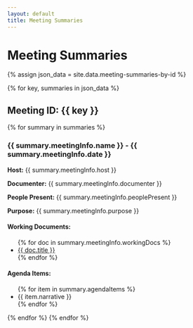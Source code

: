 ```yaml
---
layout: default
title: Meeting Summaries
---
```


<h1>Meeting Summaries</h1>

{% assign json_data = site.data.meeting-summaries-by-id %}

{% for key, summaries in json_data %}
  <h2>Meeting ID: {{ key }}</h2>
  {% for summary in summaries %}
    <h3>{{ summary.meetingInfo.name }} - {{ summary.meetingInfo.date }}</h3>
    <p><strong>Host:</strong> {{ summary.meetingInfo.host }}</p>
    <p><strong>Documenter:</strong> {{ summary.meetingInfo.documenter }}</p>
    <p><strong>People Present:</strong> {{ summary.meetingInfo.peoplePresent }}</p>
    <p><strong>Purpose:</strong> {{ summary.meetingInfo.purpose }}</p>
    <h4>Working Documents:</h4>
    <ul>
      {% for doc in summary.meetingInfo.workingDocs %}
        <li><a href="{{ doc.link }}">{{ doc.title }}</a></li>
      {% endfor %}
    </ul>
    <h4>Agenda Items:</h4>
    <ul>
      {% for item in summary.agendaItems %}
        <li>{{ item.narrative }}</li>
      {% endfor %}
    </ul>
  {% endfor %}
{% endfor %}
